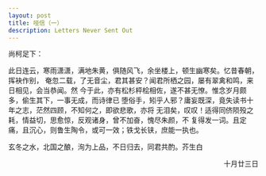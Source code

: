```yaml
---
layout: post
title: 哑信（一）
description: Letters Never Sent Out
---
```


尚柯足下：

此日连云，寒雨潇潇，满地朱黄，俱随风飞，余坐楼上，顿生幽寒矣。忆昔春朝，挥袂作别，
奄忽二载，了无音尘，君其甚安？闻君所栖之园，屡有翠禽和鸣，来日相见，会当恭闻。然
今于此，亦有松杉枰桧相佐，遂不甚无憭。惟念岁月颇多，偷生其下，一事无成，而诗律已
堕俗手，矧乎人邪？庸妄既深，竟失读书十年之志，茫然四顾，不知何之，即欲悲歌，亦将
无泪矣，叹叹！适得同侪陨殁之耗，情益切，思愈惊，反观诸身，曾不加奋，愧尽朱颜，不
复得发一词。且定痛，且沉心，则鲁生陶令，或可一效；铁戈长铗，庶能一执也。

玄冬之水，北国之酿，洵为上品，不日归去，同君共酌。芥生白

<div style="text-align:right">十月廿三日</div>

